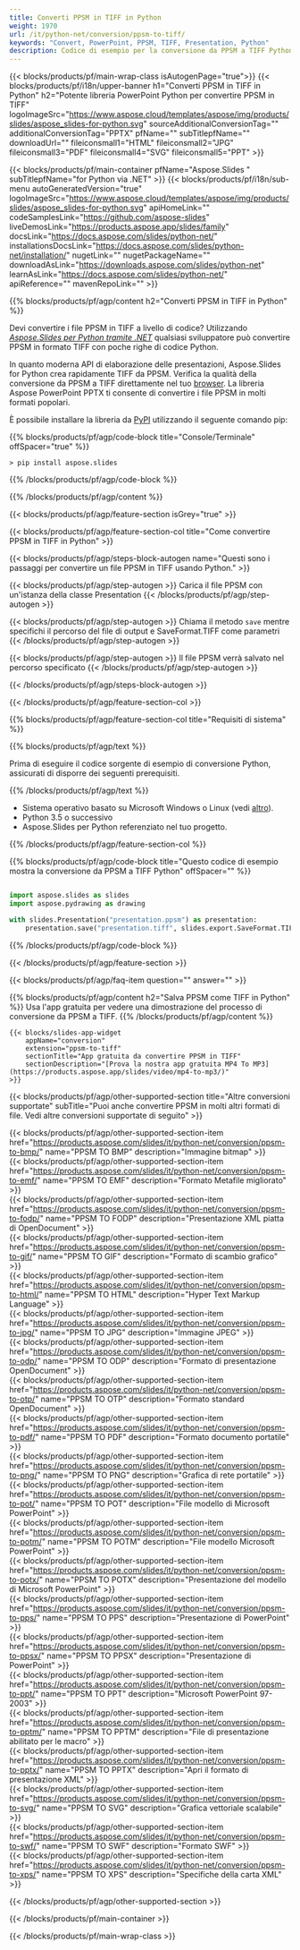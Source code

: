 ```yaml
---
title: Converti PPSM in TIFF in Python
weight: 1970
url: /it/python-net/conversion/ppsm-to-tiff/ 
keywords: "Convert, PowerPoint, PPSM, TIFF, Presentation, Python"
description: Codice di esempio per la conversione da PPSM a TIFF Python. Usa l'API Python di PowerPoint per la conversione batch di file PPSM in file TIFF.
---
```


{{< blocks/products/pf/main-wrap-class isAutogenPage="true">}}
{{< blocks/products/pf/i18n/upper-banner h1="Converti PPSM in TIFF in Python" h2="Potente libreria PowerPoint Python per convertire PPSM in TIFF" logoImageSrc="https://www.aspose.cloud/templates/aspose/img/products/slides/aspose_slides-for-python.svg" sourceAdditionalConversionTag="" additionalConversionTag="PPTX" pfName="" subTitlepfName="" downloadUrl="" fileiconsmall1="HTML" fileiconsmall2="JPG" fileiconsmall3="PDF" fileiconsmall4="SVG" fileiconsmall5="PPT" >}}

{{< blocks/products/pf/main-container pfName="Aspose.Slides " subTitlepfName="for Python via .NET" >}}
{{< blocks/products/pf/i18n/sub-menu autoGeneratedVersion="true" logoImageSrc="https://www.aspose.cloud/templates/aspose/img/products/slides/aspose_slides-for-python.svg" apiHomeLink="" codeSamplesLink="https://github.com/aspose-slides" liveDemosLink="https://products.aspose.app/slides/family" docsLink="https://docs.aspose.com/slides/python-net/" installationsDocsLink="https://docs.aspose.com/slides/python-net/installation/" nugetLink="" nugetPackageName="" downloadAsLink="https://downloads.aspose.com/slides/python-net" learnAsLink="https://docs.aspose.com/slides/python-net/" apiReference="" mavenRepoLink="" >}}

{{% blocks/products/pf/agp/content h2="Converti PPSM in TIFF in Python" %}}

Devi convertire i file PPSM in TIFF a livello di codice? Utilizzando [*Aspose.Slides per Python tramite .NET*](https://products.aspose.com/slides/it/python-net/) qualsiasi sviluppatore può convertire PPSM in formato TIFF con poche righe di codice Python.

In quanto moderna API di elaborazione delle presentazioni, Aspose.Slides for Python crea rapidamente TIFF da PPSM. Verifica la qualità della conversione da PPSM a TIFF direttamente nel tuo [browser](https://products.aspose.app/slides/conversion). La libreria Aspose PowerPoint PPTX ti consente di convertire i file PPSM in molti formati popolari.

È possibile installare la libreria da [PyPI](https://pypi.org/project/Aspose.Slides/) utilizzando il seguente comando pip:

{{% blocks/products/pf/agp/code-block title="Console/Terminale" offSpacer="true" %}}

```console
> pip install aspose.slides

```

{{% /blocks/products/pf/agp/code-block %}}

{{% /blocks/products/pf/agp/content %}}

{{< blocks/products/pf/agp/feature-section isGrey="true" >}}

{{< blocks/products/pf/agp/feature-section-col title="Come convertire PPSM in TIFF in Python" >}}

{{< blocks/products/pf/agp/steps-block-autogen name="Questi sono i passaggi per convertire un file PPSM in TIFF usando Python." >}}

{{< blocks/products/pf/agp/step-autogen >}}
Carica il file PPSM con un'istanza della classe Presentation
{{< /blocks/products/pf/agp/step-autogen >}}

{{< blocks/products/pf/agp/step-autogen >}}
Chiama il metodo `save` mentre specifichi il percorso del file di output e SaveFormat.TIFF come parametri
{{< /blocks/products/pf/agp/step-autogen >}}

{{< blocks/products/pf/agp/step-autogen >}}
Il file PPSM verrà salvato nel percorso specificato
{{< /blocks/products/pf/agp/step-autogen >}}

{{< /blocks/products/pf/agp/steps-block-autogen >}}

{{< /blocks/products/pf/agp/feature-section-col >}}

{{% blocks/products/pf/agp/feature-section-col title="Requisiti di sistema" %}}

{{% blocks/products/pf/agp/text %}}

 Prima di eseguire il codice sorgente di esempio di conversione Python, assicurati di disporre dei seguenti prerequisiti.

{{% /blocks/products/pf/agp/text %}}

- Sistema operativo basato su Microsoft Windows o Linux (vedi [altro](https://docs.aspose.com/slides/python-net/system-requirements/)).
- Python 3.5 o successivo
- Aspose.Slides per Python referenziato nel tuo progetto.

{{% /blocks/products/pf/agp/feature-section-col %}}

{{% blocks/products/pf/agp/code-block title="Questo codice di esempio mostra la conversione da PPSM a TIFF Python" offSpacer="" %}}

```py

import aspose.slides as slides
import aspose.pydrawing as drawing

with slides.Presentation("presentation.ppsm") as presentation:
    presentation.save("presentation.tiff", slides.export.SaveFormat.TIFF)

```
{{% /blocks/products/pf/agp/code-block %}}

{{< /blocks/products/pf/agp/feature-section >}}

{{< blocks/products/pf/agp/faq-item question="" answer="" >}}
 
{{% blocks/products/pf/agp/content h2="Salva PPSM come TIFF in Python" %}}
Usa l'app gratuita per vedere una dimostrazione del processo di conversione da PPSM a TIFF. 
{{% /blocks/products/pf/agp/content %}}

<!-- aboutfile Starts -->

<!-- aboutfile Ends -->

    {{< blocks/slides-app-widget 
        appName="conversion"
        extension="ppsm-to-tiff"
        sectionTitle="App gratuita da convertire PPSM in TIFF" 
        sectionDescription="[Prova la nostra app gratuita MP4 To MP3](https://products.aspose.app/slides/video/mp4-to-mp3/)" 
    >}}
    
{{< blocks/products/pf/agp/other-supported-section title="Altre conversioni supportate" subTitle="Puoi anche convertire PPSM in molti altri formati di file. Vedi altre conversioni supportate di seguito" >}}

{{< blocks/products/pf/agp/other-supported-section-item href="https://products.aspose.com/slides/it/python-net/conversion/ppsm-to-bmp/" name="PPSM TO BMP" description="Immagine bitmap" >}}  
{{< blocks/products/pf/agp/other-supported-section-item href="https://products.aspose.com/slides/it/python-net/conversion/ppsm-to-emf/" name="PPSM TO EMF" description="Formato Metafile migliorato" >}}  
{{< blocks/products/pf/agp/other-supported-section-item href="https://products.aspose.com/slides/it/python-net/conversion/ppsm-to-fodp/" name="PPSM TO FODP" description="Presentazione XML piatta di OpenDocument" >}}  
{{< blocks/products/pf/agp/other-supported-section-item href="https://products.aspose.com/slides/it/python-net/conversion/ppsm-to-gif/" name="PPSM TO GIF" description="Formato di scambio grafico" >}}  
{{< blocks/products/pf/agp/other-supported-section-item href="https://products.aspose.com/slides/it/python-net/conversion/ppsm-to-html/" name="PPSM TO HTML" description="Hyper Text Markup Language" >}}  
{{< blocks/products/pf/agp/other-supported-section-item href="https://products.aspose.com/slides/it/python-net/conversion/ppsm-to-jpg/" name="PPSM TO JPG" description="Immagine JPEG" >}}  
{{< blocks/products/pf/agp/other-supported-section-item href="https://products.aspose.com/slides/it/python-net/conversion/ppsm-to-odp/" name="PPSM TO ODP" description="Formato di presentazione OpenDocument" >}}  
{{< blocks/products/pf/agp/other-supported-section-item href="https://products.aspose.com/slides/it/python-net/conversion/ppsm-to-otp/" name="PPSM TO OTP" description="Formato standard OpenDocument" >}}  
{{< blocks/products/pf/agp/other-supported-section-item href="https://products.aspose.com/slides/it/python-net/conversion/ppsm-to-pdf/" name="PPSM TO PDF" description="Formato documento portatile" >}}  
{{< blocks/products/pf/agp/other-supported-section-item href="https://products.aspose.com/slides/it/python-net/conversion/ppsm-to-png/" name="PPSM TO PNG" description="Grafica di rete portatile" >}}  
{{< blocks/products/pf/agp/other-supported-section-item href="https://products.aspose.com/slides/it/python-net/conversion/ppsm-to-pot/" name="PPSM TO POT" description="File modello di Microsoft PowerPoint" >}}  
{{< blocks/products/pf/agp/other-supported-section-item href="https://products.aspose.com/slides/it/python-net/conversion/ppsm-to-potm/" name="PPSM TO POTM" description="File modello Microsoft PowerPoint" >}}  
{{< blocks/products/pf/agp/other-supported-section-item href="https://products.aspose.com/slides/it/python-net/conversion/ppsm-to-potx/" name="PPSM TO POTX" description="Presentazione del modello di Microsoft PowerPoint" >}}  
{{< blocks/products/pf/agp/other-supported-section-item href="https://products.aspose.com/slides/it/python-net/conversion/ppsm-to-pps/" name="PPSM TO PPS" description="Presentazione di PowerPoint" >}}  
{{< blocks/products/pf/agp/other-supported-section-item href="https://products.aspose.com/slides/it/python-net/conversion/ppsm-to-ppsx/" name="PPSM TO PPSX" description="Presentazione di PowerPoint" >}}  
{{< blocks/products/pf/agp/other-supported-section-item href="https://products.aspose.com/slides/it/python-net/conversion/ppsm-to-ppt/" name="PPSM TO PPT" description="Microsoft PowerPoint 97-2003" >}}  
{{< blocks/products/pf/agp/other-supported-section-item href="https://products.aspose.com/slides/it/python-net/conversion/ppsm-to-pptm/" name="PPSM TO PPTM" description="File di presentazione abilitato per le macro" >}}  
{{< blocks/products/pf/agp/other-supported-section-item href="https://products.aspose.com/slides/it/python-net/conversion/ppsm-to-pptx/" name="PPSM TO PPTX" description="Apri il formato di presentazione XML" >}}  
{{< blocks/products/pf/agp/other-supported-section-item href="https://products.aspose.com/slides/it/python-net/conversion/ppsm-to-svg/" name="PPSM TO SVG" description="Grafica vettoriale scalabile" >}}  
{{< blocks/products/pf/agp/other-supported-section-item href="https://products.aspose.com/slides/it/python-net/conversion/ppsm-to-swf/" name="PPSM TO SWF" description="Formato SWF" >}}  
{{< blocks/products/pf/agp/other-supported-section-item href="https://products.aspose.com/slides/it/python-net/conversion/ppsm-to-xps/" name="PPSM TO XPS" description="Specifiche della carta XML" >}}  


{{< /blocks/products/pf/agp/other-supported-section >}}

{{< /blocks/products/pf/main-container >}}
    
{{< /blocks/products/pf/main-wrap-class >}}